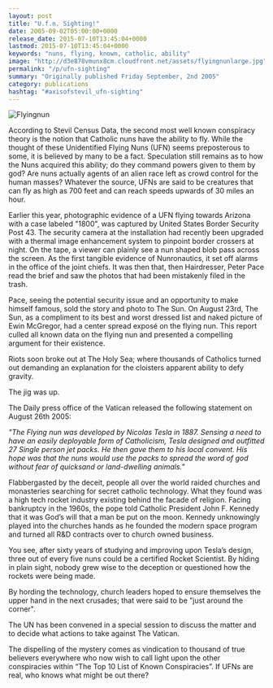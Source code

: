 ```yaml
---
layout: post
title: "U.f.n. Sighting!"
date: 2005-09-02T05:00:00+0000
release_date: 2015-07-10T13:45:04+0000
lastmod: 2015-07-10T13:45:04+0000
keywords: "nuns, flying, known, catholic, ability"
image: "http://d3e878vmunx8cm.cloudfront.net/assets/flyingnunlarge.jpg"
permalink: "/p/ufn-sighting"
summary: "Originally published Friday September, 2nd 2005"
category: publications
hashtag: "#axisofstevil_ufn-sighting"
---
```


[id_1]: http://d3e878vmunx8cm.cloudfront.net/assets/flyingnunlarge.jpg "Flyingnun"
![Flyingnun][id_1]

According to Stevil Census Data, the second most well known conspiracy theory is the notion that Catholic nuns have the ability to fly. While the thought of these Unidentified Flying Nuns (UFN) seems preposterous to some, it is believed by many to be a fact. Speculation still remains as to how the Nuns acquired this ability; do they command powers given to them by god? Are nuns actually agents of an alien race left as crowd control for the human masses? Whatever the source, UFNs are said to be creatures that can fly as high as 700 feet and can reach speeds upwards of 30 miles an hour.

Earlier this year, photographic evidence of a UFN flying towards Arizona with a case labeled "1800", was captured by United States Border Security Post 43. The security camera at the installation had recently been upgraded with a thermal image enhancement system to pinpoint border crossers at night. On the tape, a viewer can plainly see a nun shaped blob pass across the screen. As the first tangible evidence of Nunronautics, it set off alarms in the office of the joint chiefs. It was then that, then Hairdresser, Peter Pace read the brief and saw the photos that had been mistakenly filed in the trash.

Pace, seeing the potential security issue and an opportunity to make himself famous, sold the story and photo to The Sun. On August 23rd, The Sun, as a compliment to its best and worst dressed list and naked picture of Ewin McGregor, had a center spread exposé on the flying nun. This report culled all known data on the flying nun and presented a compelling argument for their existence.

Riots soon broke out at The Holy Sea; where thousands of Catholics turned out demanding an explanation for the cloisters apparent ability to defy gravity.

The jig was up.

The Daily press office of the Vatican released the following statement on August 26th 2005:

*"The Flying nun was developed by Nicolas Tesla in 1887. Sensing a need to have an easily deployable form of Catholicism, Tesla designed and outfitted 27 Single person jet packs. He then gave them to his local convent. His hope was that the nuns would use the packs to spread the word of god without fear of quicksand or land-dwelling animals."*

Flabbergasted by the deceit, people all over the world raided churches and monasteries searching for secret catholic technology. What they found was a high tech rocket industry existing behind the facade of religion.
Facing bankruptcy in the 1960s, the pope told Catholic President John F. Kennedy that it was God’s will that a man be put on the moon. Kennedy unknowingly played into the churches hands as he founded the modern space program and turned all R&D contracts over to church owned business.

You see, after sixty years of studying and improving upon Tesla’s design, three out of every five nuns could be a certified Rocket Scientist. By hiding in plain sight, nobody grew wise to the deception or questioned how the rockets were being made.

By hording the technology, church leaders hoped to ensure themselves the upper hand in the next crusades; that were said to be "just around the corner".

The UN has been convened in a special session to discuss the matter and to decide what actions to take against The Vatican.

The dispelling of the mystery comes as vindication to thousand of true believers everywhere who now wish to call light upon the other conspiracies within “The Top 10 List of Known Conspiracies”. If UFNs are real, who knows what might be out there?

